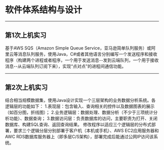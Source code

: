# 软件体系结构与设计
___
## 第1次上机实习
基于AWS SQS（Amazon Simple Queue Service，亚马逊简单队列服务）或阿里云等消息队列服务，使用Java，C#或者其他语言分别编写一个发送程序和接收程序（构建两个进程或者程序，一个用于发送消息--发到云端队列，一个用于接收消息--从云端队列订阅下来），实现“点对点”的进程间通信功能。
___
## 第2次上机实习
结合相当规模数据集，使用Java设计实现一个三层架构的业务数据分析系统。各逻辑层的功能如下：
1.表现层：包含输入、查询相关的控件以及数据图表的展示（如百分图，折线图）；
2.业务逻辑层：数据处理、数据分析（不少于三项统计分析功能）、数据查询；
3.数据访问层：负责数据库的访问，主要职责为打开、关闭数据库、构建SQL查询、返回查询结果。
修改程序以适应三个逻辑层的分布式部署，要求三个逻辑分层分别部署于客户机（本机或手机）、AWS EC2应用服务器和AWC RDS数据库服务器上（即多层C/S架构），部署完成后能通过公网IP访问该系统。



